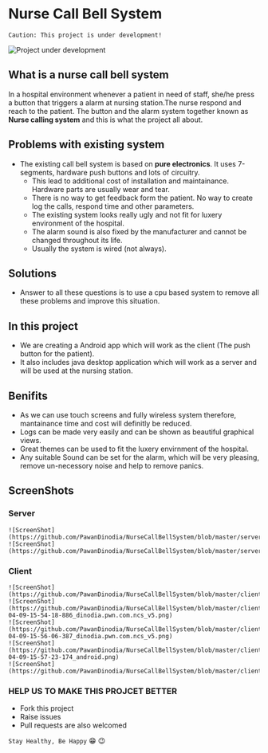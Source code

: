 # Nurse Call Bell System

```
Caution: This project is under development!
```
![Project under development](http://organizationdesignforum.org/wp-content/uploads/2014/07/Work-in-Progress-graphic-300x300.png)

## What is a nurse call bell system
In a hospital environment whenever a patient in need of staff, she/he press a button that triggers a alarm at nursing station.The nurse respond and reach to the patient. The button and the alarm system together known as **Nurse calling system** and this is what the project all about.

## Problems with existing system
* The existing call bell system is based on **pure electronics**. It uses 7-segments, hardware push buttons and lots of circuitry.
  - This lead to additional cost of installation and maintainance. Hardware parts are usually wear and tear.
  - There is no way to get feedback form the patient. No way to create log the calls, respond time and other parameters.
  - The existing system looks really ugly and not fit for luxery environment of the hospital.
  - The alarm sound is also fixed by the manufacturer and cannot be changed throughout its life.
  - Usually the system is wired (not always).
  
## Solutions
  * Answer to all these questions is to use a cpu based system to remove all these problems and improve this situation.

## In this project
  * We are creating a Android app which will work as the client (The push button for the patient).
  * It also includes java desktop application which will work as a server and will be used at the nursing station.
## Benifits
  * As we can use touch screens and fully wireless system therefore, mantainance time and cost will definitly be reduced.
  * Logs can be made very easily and can be shown as beautiful graphical views.
  * Great themes can be used to fit the luxery envirnment of the hospital.
  * Any suitable Sound can be set for the alarm, which will be very pleasing, remove un-necessory noise and help to remove panics.
## ScreenShots
 ### Server
    ![ScreenShot] (https://github.com/PawanDinodia/NurseCallBellSystem/blob/master/server_java_desktop_application/Screen_shots/ss1.png)
    ![ScreenShot] (https://github.com/PawanDinodia/NurseCallBellSystem/blob/master/server_java_desktop_application/Screen_shots/ss2.png)
 ### Client
    ![ScreenShot] (https://github.com/PawanDinodia/NurseCallBellSystem/blob/master/client_android_application/ScreenShots/Highly_customizable.png)
    ![ScreenShot] (https://github.com/PawanDinodia/NurseCallBellSystem/blob/master/client_android_application/ScreenShots/Screenshot_2019-04-09-15-54-18-886_dinodia.pwn.com.ncs_v5.png)
    ![ScreenShot] (https://github.com/PawanDinodia/NurseCallBellSystem/blob/master/client_android_application/ScreenShots/Screenshot_2019-04-09-15-56-06-387_dinodia.pwn.com.ncs_v5.png)
    ![ScreenShot] (https://github.com/PawanDinodia/NurseCallBellSystem/blob/master/client_android_application/ScreenShots/Screenshot_2019-04-09-15-57-23-174_android.png)
    ![ScreenShot] (https://github.com/PawanDinodia/NurseCallBellSystem/blob/master/client_android_application/ScreenShots/multiple_themes.png)
  
### HELP US TO MAKE THIS PROJCET BETTER
 * Fork this project
 * Raise issues
 * Pull requests are also welcomed

  ``` Stay Healthy, Be Happy ``` :grin: :wink:

